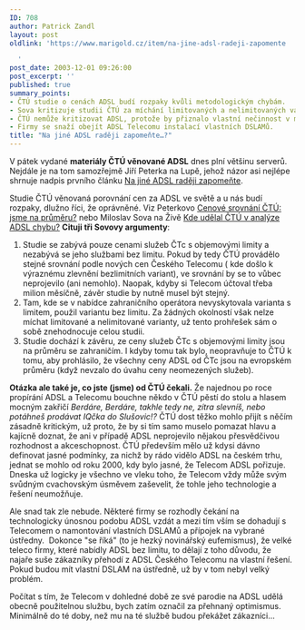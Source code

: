 ```yaml
---
ID: 708
author: Patrick Zandl
layout: post
oldlink: 'https://www.marigold.cz/item/na-jine-adsl-radeji-zapomente

  '
post_date: 2003-12-01 09:26:00
post_excerpt: ''
published: true
summary_points:
- ČTÚ studie o cenách ADSL budí rozpaky kvůli metodologickým chybám.
- Sova kritizuje studii ČTÚ za míchání limitovaných a nelimitovaných variant ADSL.
- ČTÚ nemůže kritizovat ADSL, protože by přiznalo vlastní nečinnost v minulosti.
- Firmy se snaží obejít ADSL Telecomu instalací vlastních DSLAMů.
title: "Na jiné ADSL raději zapomeňte…?"
---
```


<p>
V pátek vydané <STRONG>materiály ČTÚ věnované ADSL</STRONG> dnes plní většinu serverů. Nejdále je na tom samozřejmě Jiří Peterka na Lupě, jehož názor asi nejlépe shrnuje nadpis prvního článku <A href="http://www.lupa.cz/clanek.php3?show=3127" target=_blank>Na jiné ADSL raději zapomeňte</A>. </p>

<p>
Studie ČTÚ věnovaná porovnání cen za ADSL ve světě a u nás&#160;budí rozpaky, dlužno říci, že oprávněné. Viz Peterkovo <A href="http://www.lupa.cz/clanek.php3?show=3126" target=_blank>Cenové srovnání ČTÚ: jsme na průměru?</A>&#160;nebo Miloslav Sova na Živě <A href="http://www.zive.cz/h/Uzivatel/Ar.asp?ARI=113875&amp;CAI=2114">Kde udělal ČTÚ v analýze ADSL chybu?</A>&#160;<STRONG>Cituji tři Sovovy argumenty</STRONG>:</p>

<OL>
<LI>Studie se zabývá pouze cenami služeb ČTc s objemovými limity a nezabývá se jeho službami bez limitu. Pokud by tedy ČTÚ provádělo stejné srovnání podle nových cen Českého Telecomu ( kde došlo k výraznému zlevnění bezlimitních variant), ve srovnání by se to vůbec neprojevilo (ani nemohlo). Naopak, kdyby si Telecom účtoval třeba milion měsíčně, závěr studie by nutně musel být stejný. </LI>
<LI>Tam, kde se v nabídce zahraničního operátora nevyskytovala varianta s limitem, použil variantu bez limitu. Za žádných okolností však nelze míchat limitované a nelimitované varianty, už tento prohřešek sám o sobě znehodnocuje celou studii. </LI>
<LI>Studie dochází k závěru, ze ceny služeb ČTc s objemovými limity jsou na průměru se zahraničím. I kdyby tomu tak bylo, neopravňuje to ČTÚ k tomu, aby prohlásilo, že všechny ceny ADSL od ČTc jsou na evropském průměru (když nevzalo do úvahu ceny neomezených služeb). </LI></OL>
<p>
<STRONG>Otázka ale také je, co jste (jsme)&#160;od ČTÚ čekali.</STRONG> Že najednou po roce propírání ADSL a Telecomu bouchne někdo v ČTÚ pěstí do stolu a hlasem mocným zakřičí <EM>Berdáre, Berdáre, takhle tedy ne, zítra slevníš, nebo potáhneš prodávat IQčka do Slušovic!?</EM> ČTÚ dost těžko mohlo přijít s něčím zásadně kritickým, už proto, že by si tím samo muselo pomazat hlavu a kajícně doznat, že ani v případě ADSL neprojevilo nějakou přesvědčivou rozhodnost a akceschopnost.&#160;ČTÚ především mělo už kdysi dávno definovat jasné podmínky, za nichž by&#160;rádo vidělo ADSL na českém trhu, jednat se mohlo od roku 2000, kdy bylo jasné, že Telecom&#160;ADSL pořizuje. Dneska už logicky je všechno ve vleku toho, že Telecom vždy může svým svůdným cvachovským úsměvem zaševelit, že tohle jeho technologie a řešení neumožňuje. </p>

<p>
Ale snad tak zle nebude. Některé firmy se rozhodly čekání na technologicky&#160;únosnou podobu ADSL vzdát a mezi tím vším se dohadují s Telecomem o namontování vlastních DSLAMů a přípojek na vybrané ústředny. &#160;Dokonce "se říká" (to je hezký novinářský eufemismus), že velké teleco firmy, které nabídly ADSL bez limitu, to dělají z toho důvodu, že najaře suše zákazníky přehodí z ADSL Českého Telecomu na vlastní řešení. Pokud budou mít vlastní DSLAM na ústředně, už by v tom nebyl velký problém. </p>

<p>
Počítat s tím, že Telecom v dohledné době ze své parodie na ADSL udělá obecně&#160;použitelnou službu, bych zatím označil za přehnaný optimismus. Minimálně do té doby, než mu na té službě budou překážet zákazníci...</p>